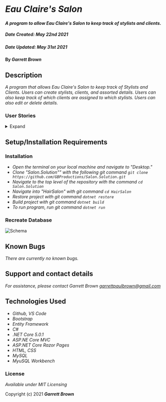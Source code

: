 # _Eau Claire's Salon_

#### _A program to allow Eau Claire's Salon to keep track of stylists and clients._
##### _Date Created: May 22nd 2021_
##### _Date Updated: May 31st 2021_

#### By _**Garrett Brown**_

## Description
_A program that allows Eau Claire's Salon to keep track of Stylists and Clients. Users can create stylists, clients, and assorted details. Users can also keep track of which clients are assigned to which stylists. Users can also edit or delete details._

### User Stories

<details>
    <summary>Expand</summary>

#### User Stories
* _As the salon owner, I need to be able to see a list of all stylists._
* _As the salon owner, I need to be able to select a stylist, see their details, and see a list of all clients that belong to that stylist._
* _As the salon owner, I need to add new stylists to our system when they are hired._
* _As the salon owner, I need to be able to add new clients to a specific stylist. I should not be able to add a client if no stylists have been added._

</details>

## Setup/Installation Requirements

### Installation

* _Open the terminal on your local machine and navigate to "Desktop."_
* _Clone "Salon.Solution"" with the following git command `git clone https://github.com/GBProductions/Salon.Solution.git`_
* _Navigate to the top level of the repository with the command `cd Salon.Solution`_
* _Navigate into "HairSalon" with git command `cd HairSalon`_
* _Restore project with git command `dotnet restore`_
* _Build project with git command `dotnet build`_
* _To run program, run git command `dotnet run`_

### Recreate Database

![Schema](/assets/images/tables.png)

## Known Bugs

_There are currently no known bugs._

## Support and contact details

_For assistance, please contact Garrett Brown <garrettpaulbrown@gmail.com>_

## Technologies Used

* _Github, VS Code_
* _Bootstrap_
* _Entity Framework_
* _C#_
* _.NET Core 5.0.1_
* _ASP.NE Core MVC_
* _ASP.NET Core Razor Pages_
* _HTML, CSS_
* _MySQL_
* _MyuSQL Workbench_


### License

*Available under MIT Licensing*

Copyright (c) 2021 **_Garrett Brown_**
